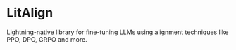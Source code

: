 # LitAlign

Lightning-native library for fine-tuning LLMs using alignment techniques like PPO, DPO, GRPO and more.
